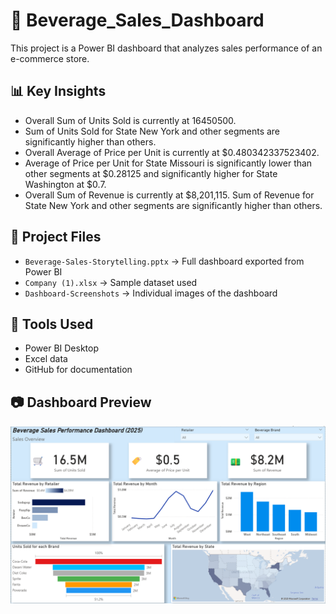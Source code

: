 # 🛒 Beverage_Sales_Dashboard

This project is a Power BI dashboard that analyzes sales performance of an e-commerce store.

## 📊 Key Insights
- Overall Sum of Units Sold is currently at 16450500.
- Sum of Units Sold for State New York and other segments are significantly higher than others.
- Overall Average of Price per Unit is currently at $0.480342337523402.
- Average of Price per Unit for State Missouri is significantly lower than other segments at $0.28125 and significantly higher for State Washington at $0.7.
- Overall Sum of Revenue is currently at $8,201,115. Sum of Revenue for State New York and other segments are significantly higher than others.

## 📂 Project Files
- `Beverage-Sales-Storytelling.pptx` → Full dashboard exported from Power BI
- `Company (1).xlsx` → Sample dataset used
- `Dashboard-Screenshots` → Individual images of the dashboard

## 🚀 Tools Used
- Power BI Desktop
- Excel data
- GitHub for documentation

## 📷 Dashboard Preview
![Dashboard Screenshot](Dashboard-Screenshots/overview.png)

